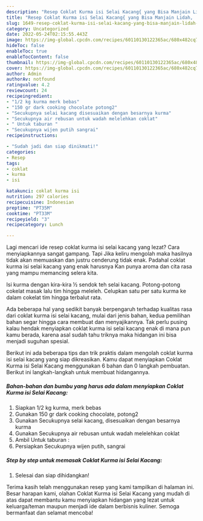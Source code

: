 ```yaml
---
description: "Resep Coklat Kurma isi Selai Kacang{ yang Bisa Manjain Lidah,  Menu Buat lebaran"
title: "Resep Coklat Kurma isi Selai Kacang{ yang Bisa Manjain Lidah,  Menu Buat lebaran"
slug: 1649-resep-coklat-kurma-isi-selai-kacang-yang-bisa-manjain-lidah-menu-buat-lebaran
category: Uncategorized
date: 2022-05-24T02:15:55.443Z
image: https://img-global.cpcdn.com/recipes/60110130122365ac/680x482cq70/coklat-kurma-isi-selai-kacang-foto-resep-utama.jpg
hideToc: false
enableToc: true
enableTocContent: false
thumbnail: https://img-global.cpcdn.com/recipes/60110130122365ac/680x482cq70/coklat-kurma-isi-selai-kacang-foto-resep-utama.jpg
cover: https://img-global.cpcdn.com/recipes/60110130122365ac/680x482cq70/coklat-kurma-isi-selai-kacang-foto-resep-utama.jpg
author: Admin
authorAv: notfound
ratingvalue: 4.2
reviewcount: 24
recipeingredient:
- "1/2 kg kurma merk bebas"
- "150 gr dark cooking chocolate potong2"
- "Secukupnya selai kacang disesuaikan dengan besarnya kurma"
- "Secukupnya air rebusan untuk wadah melelehkan coklat"
- " Untuk taburan "
- "Secukupnya wijen putih sangrai"
recipeinstructions:

- "Sudah jadi dan siap dinikmati!"
categories:
- Resep
tags:
- coklat
- kurma
- isi

katakunci: coklat kurma isi 
nutrition: 297 calories
recipecuisine: Indonesian
preptime: "PT35M"
cooktime: "PT33M"
recipeyield: "3"
recipecategory: Lunch

---
```



Lagi mencari ide resep coklat kurma isi selai kacang yang lezat? Cara menyiapkannya sangat gampang. Tapi Jika keliru mengolah maka hasilnya tidak akan memuaskan dan justru cenderung tidak enak. Padahal coklat kurma isi selai kacang yang enak harusnya Kan punya aroma dan cita rasa yang mampu memancing selera kita.


Isi kurma dengan kira-kira ½ sendok teh selai kacang. Potong-potong cokelat masak lalu tim hingga meleleh. Celupkan satu per satu kurma ke dalam cokelat tim hingga terbalut rata.

Ada beberapa hal yang sedikit banyak berpengaruh terhadap kualitas rasa dari coklat kurma isi selai kacang, mulai dari jenis bahan, kedua pemilihan bahan segar hingga cara membuat dan menyajikannya. Tak perlu pusing kalau hendak menyiapkan coklat kurma isi selai kacang enak di mana pun kamu berada, karena asal sudah tahu triknya maka hidangan ini bisa menjadi suguhan spesial.


Berikut ini ada beberapa tips dan trik praktis dalam mengolah coklat kurma isi selai kacang yang siap dikreasikan. Kamu dapat menyiapkan Coklat Kurma isi Selai Kacang menggunakan 6 bahan dan 0 langkah pembuatan. Berikut ini langkah-langkah untuk membuat hidangannya.

<!--inarticleads1-->

##### Bahan-bahan dan bumbu yang harus ada dalam menyiapkan Coklat Kurma isi Selai Kacang:

1. Siapkan 1/2 kg kurma, merk bebas
1. Gunakan 150 gr dark cooking chocolate, potong2
1. Gunakan Secukupnya selai kacang, disesuaikan dengan besarnya kurma
1. Gunakan Secukupnya air rebusan untuk wadah melelehkan coklat
1. Ambil  Untuk taburan :
1. Persiapkan Secukupnya wijen putih, sangrai




<!--inarticleads2-->

##### Step by step untuk memasak Coklat Kurma isi Selai Kacang:


1. Selesai dan siap dihidangkan!



Terima kasih telah menggunakan resep yang kami tampilkan di halaman ini. Besar harapan kami, olahan Coklat Kurma isi Selai Kacang yang mudah di atas dapat membantu kamu menyiapkan hidangan yang lezat untuk keluarga/teman maupun menjadi ide dalam berbisnis kuliner. Semoga bermanfaat dan selamat mencoba!
